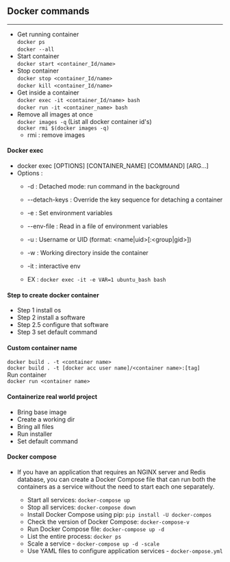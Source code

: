 ## Docker commands
------------------------------
* Get running container\
`docker ps `\
`docker --all`
* Start container\
`docker start <container_Id/name>`
* Stop container\
`docker stop <container_Id/name>`\
`docker kill <container_Id/name>`
* Get inside a container\
`docker exec -it <container_Id/name> bash`\
`docker run -it <container_name> bash`
* Remove all images at once\
  `docker images -q`
  (List all docker container id's)\
  `docker rmi $(docker images -q)`
  - rmi : remove images
#### Docker exec
- docker exec [OPTIONS] [CONTAINER_NAME] [COMMAND] [ARG...]
- Options :
  - -d : Detached mode: run command in the background
  - --detach-keys : Override the key sequence for detaching a container
  - -e : Set environment variables
  - --env-file : Read in a file of environment variables
  - -u : Username or UID (format: <name|uid>[:<group|gid>])
  - -w : Working directory inside the container
  - -it : interactive env
   
  - EX : `docker exec -it -e VAR=1 ubuntu_bash bash`

#### Step to create docker container
* Step 1 install os
* Step 2 install a software
* Step 2.5 configure that software
* Step 3 set default command

#### Custom container name
`docker build . -t <container name>`\
`docker build . -t [docker acc user name]/<container name>:[tag]`\
Run container\
`docker run <container name>`

#### Containerize real world project
- Bring base image
- Create a working dir
- Bring all files
- Run installer
- Set default command

####  Docker compose 
 - If you have an application that requires an NGINX server and Redis database, you can create a Docker Compose file that can run both the containers as    a service without the need to start each one separately.

    - Start all services: `docker-compose up`
    - Stop all services: `docker-compose down`
    - Install Docker Compose using pip: `pip install -U docker-compos`
    - Check the version of Docker Compose: `docker-compose-v`
    - Run Docker Compose file: `docker-compose up -d`
    - List the entire process: `docker ps`
    - Scale a service - `docker-compose up -d -scale`
    - Use YAML files to configure application services - `docker-ompose.yml`
